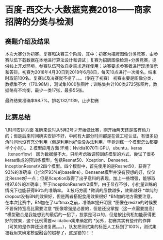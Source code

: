 # 百度-西交大·大数据竞赛2018——商家招牌的分类与检测
## 赛题介绍及结果
本次大赛分为初赛、复赛和决赛三个阶段，其中：初赛为招牌图像分类竞赛，由参赛队伍下载数据在本地进行算法设计和调试；复赛为招牌图像检测+分类竞赛，提供线上开发环境，参赛队伍可依自身需求选择使用；决赛要求参赛者进行现场演示和答辩。初赛为2018年4月30日到2018年6月8日，每天10点进行一次排名，结束时取前100名。复赛以及决赛就不提了。。。（倒在了初赛）
初赛主要是图像分类，数据集不大（170.98M），测试集1000张图片；训练集共计100类2725张图片，数据略有不均衡，最少一类17张，最多55张。

最终结果准确率98.7%，排名132/1139，止步初赛
## 比赛总结
1.时间安排方面 准确来说时从5月2号才开始做比赛，刚开始两天还是蛮有动力的；但是后来时间确实安排不好，中间有大部分时间都是在做工程认证，有很多边角时间也没有充分利用（但是利用也好像没办法利用，毕竟训练一个模型怎么都要半个小时）。
2.模型应用方面 环境：Nvidia1070Ti GPU，ubuntu，keras（tensorflow） 因为数据量不大，只能考虑微调预训练模型的方式，尝试了很多keras集成的预训练模型，包括Resnet50、Xception、Densenet、InceptionResnetV2四个模型。四个模型中，首先使用的是Resnet50，获得了93%的准确率（讨论区93%的baseline），Densenet模型并没有预想的好，仅仅比Resnet好一点；但是Xception取得了出乎意料的表现，加上一些增强，能够取得97.6%的准确率；至于InceptionResnetV2模型，由于显存不够，小批量训练的情况下也能获得96%的准确率。
3.技巧方面
  *微调的层数越多，效果越好
  *单纯的dropout没有BN的效果好，但是两者搭配食用效果很好
  *BN加的地方需要注意，在本次比赛中，BN加在了softmax之前，准确率提升明显
  *图像在resize的时候要不要保持宽高比需要注意
  *图像增强是必要的，但是还没掌握（这一点需要提高）
  *模型融合是我能想到的最后的一招了，投票是可以的，但是按比例相加能获得更好的效果，这个比例需要validation集来确定的
  *另外，初赛其实有些许的作弊（可笑的是作弊还没进复赛。。。），队友把测试集的标签人工标到了100%，测试集被我用来确定模型融合的超参了，这是错的！！
